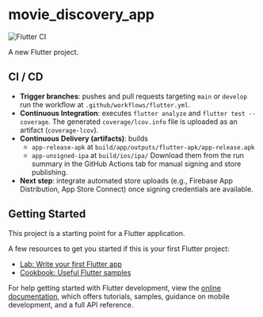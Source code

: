 # movie_discovery_app

![Flutter CI](https://github.com/Marian-Zharchynskyi/Movie-Discovery-App/actions/workflows/flutter.yml/badge.svg)

A new Flutter project.

## CI / CD

- **Trigger branches**: pushes and pull requests targeting `main` or `develop` run the workflow at `.github/workflows/flutter.yml`.
- **Continuous Integration**: executes `flutter analyze` and `flutter test --coverage`. The generated `coverage/lcov.info` file is uploaded as an artifact (`coverage-lcov`).
- **Continuous Delivery (artifacts)**: builds
  - `app-release-apk` at `build/app/outputs/flutter-apk/app-release.apk`
  - `app-unsigned-ipa` at `build/ios/ipa/`
  Download them from the run summary in the GitHub Actions tab for manual signing and store publishing.
- **Next step**: integrate automated store uploads (e.g., Firebase App Distribution, App Store Connect) once signing credentials are available.

## Getting Started

This project is a starting point for a Flutter application.

A few resources to get you started if this is your first Flutter project:

- [Lab: Write your first Flutter app](https://docs.flutter.dev/get-started/codelab)
- [Cookbook: Useful Flutter samples](https://docs.flutter.dev/cookbook)

For help getting started with Flutter development, view the
[online documentation](https://docs.flutter.dev/), which offers tutorials,
samples, guidance on mobile development, and a full API reference.
